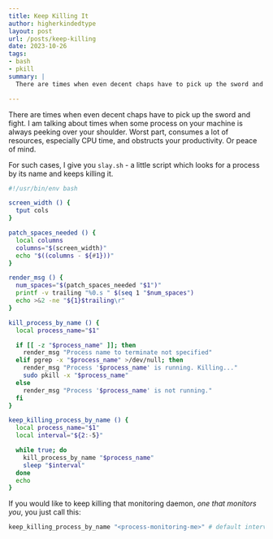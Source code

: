 ```yaml
---
title: Keep Killing It
author: higherkindedtype
layout: post
url: /posts/keep-killing
date: 2023-10-26
tags:
- bash
- pkill
summary: |
  There are times when even decent chaps have to pick up the sword and fight. I am talking about times when some process on your machine is always peeking over your shoulder. Worst part, consumes a lot of resources, especially CPU time, and obstructs your productivity. Or peace of mind. For such cases, I give you `slay`

---
```


There are times when even decent chaps have to pick up the sword and fight. I am talking about times when some process on your machine is always peeking over your shoulder. Worst part, consumes a lot of resources, especially CPU time, and obstructs your productivity. Or peace of mind.

For such cases, I give you `slay.sh` - a little script which looks for a process by its name and keeps killing it.

```bash
#!/usr/bin/env bash

screen_width () {
  tput cols
}

patch_spaces_needed () {
  local columns
  columns="$(screen_width)"
  echo "$((columns - ${#1}))"
}

render_msg () {
  num_spaces="$(patch_spaces_needed "$1")"
  printf -v trailing "%0.s " $(seq 1 "$num_spaces")
  echo >&2 -ne "${1}$trailing\r"
}

kill_process_by_name () {
  local process_name="$1"

  if [[ -z "$process_name" ]]; then
    render_msg "Process name to terminate not specified"
  elif pgrep -x "$process_name" >/dev/null; then
    render_msg "Process '$process_name' is running. Killing..."
    sudo pkill -x "$process_name"
  else
    render_msg "Process '$process_name' is not running."
  fi
}

keep_killing_process_by_name () {
  local process_name="$1"
  local interval="${2:-5}"

  while true; do
    kill_process_by_name "$process_name"
    sleep "$interval"
  done
  echo
}
```

If you would like to keep killing that monitoring daemon, _one that monitors you_, you just call this:

```bash
keep_killing_process_by_name "<process-monitoring-me>" # default interval to check = 5 seconds
```
